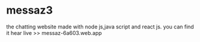 # messaz3
the chatting website made with node js,java script and react js. you can find it hear live >> messaz-6a603.web.app 
